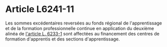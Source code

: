 # Article L6241-11

Les sommes excédentaires reversées au fonds régional de l'apprentissage et de la formation professionnelle continue en application du deuxième alinéa de [l'article L. 6233-1][1] sont affectées au financement des centres de formation d'apprentis et des sections d'apprentissage.

 [1]: /affichCodeArticle.do?cidTexte=LEGITEXT000006072050&idArticle=LEGIARTI000006904077&dateTexte=&categorieLien=cid